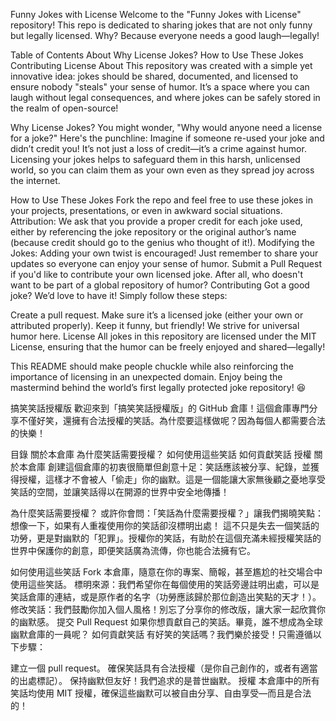 Funny Jokes with License
Welcome to the "Funny Jokes with License" repository! This repo is dedicated to sharing jokes that are not only funny but legally licensed. Why? Because everyone needs a good laugh—legally!

Table of Contents
About
Why License Jokes?
How to Use These Jokes
Contributing
License
About
This repository was created with a simple yet innovative idea: jokes should be shared, documented, and licensed to ensure nobody "steals" your sense of humor. It’s a space where you can laugh without legal consequences, and where jokes can be safely stored in the realm of open-source!

Why License Jokes?
You might wonder, "Why would anyone need a license for a joke?" Here's the punchline: Imagine if someone re-used your joke and didn’t credit you! It’s not just a loss of credit—it’s a crime against humor. Licensing your jokes helps to safeguard them in this harsh, unlicensed world, so you can claim them as your own even as they spread joy across the internet.

How to Use These Jokes
Fork the repo and feel free to use these jokes in your projects, presentations, or even in awkward social situations.
Attribution: We ask that you provide a proper credit for each joke used, either by referencing the joke repository or the original author’s name (because credit should go to the genius who thought of it!).
Modifying the Jokes: Adding your own twist is encouraged! Just remember to share your updates so everyone can enjoy your sense of humor.
Submit a Pull Request if you'd like to contribute your own licensed joke. After all, who doesn't want to be part of a global repository of humor?
Contributing
Got a good joke? We’d love to have it! Simply follow these steps:

Create a pull request.
Make sure it’s a licensed joke (either your own or attributed properly).
Keep it funny, but friendly! We strive for universal humor here.
License
All jokes in this repository are licensed under the MIT License, ensuring that the humor can be freely enjoyed and shared—legally!

This README should make people chuckle while also reinforcing the importance of licensing in an unexpected domain. Enjoy being the mastermind behind the world’s first legally protected joke repository! 😆


搞笑笑話授權版
歡迎來到「搞笑笑話授權版」的 GitHub 倉庫！這個倉庫專門分享不僅好笑，還擁有合法授權的笑話。為什麼要這樣做呢？因為每個人都需要合法的快樂！

目錄
關於本倉庫
為什麼笑話需要授權？
如何使用這些笑話
如何貢獻笑話
授權
關於本倉庫
創建這個倉庫的初衷很簡單但創意十足：笑話應該被分享、紀錄，並獲得授權，這樣才不會被人「偷走」你的幽默。這是一個能讓大家無後顧之憂地享受笑話的空間，並讓笑話得以在開源的世界中安全地傳播！

為什麼笑話需要授權？
或許你會問：「笑話為什麼需要授權？」讓我們揭曉笑點： 想像一下，如果有人重複使用你的笑話卻沒標明出處！ 這不只是失去一個笑話的功勞，更是對幽默的「犯罪」。授權你的笑話，有助於在這個充滿未經授權笑話的世界中保護你的創意，即便笑話廣為流傳，你也能合法擁有它。

如何使用這些笑話
Fork 本倉庫，隨意在你的專案、簡報，甚至尷尬的社交場合中使用這些笑話。
標明來源：我們希望你在每個使用的笑話旁邊註明出處，可以是笑話倉庫的連結，或是原作者的名字（功勞應該歸於那位創造出笑點的天才！）。
修改笑話：我們鼓勵你加入個人風格！別忘了分享你的修改版，讓大家一起欣賞你的幽默感。
提交 Pull Request 如果你想貢獻自己的笑話。畢竟，誰不想成為全球幽默倉庫的一員呢？
如何貢獻笑話
有好笑的笑話嗎？我們樂於接受！只需遵循以下步驟：

建立一個 pull request。
確保笑話具有合法授權（是你自己創作的，或者有適當的出處標記）。
保持幽默但友好！我們追求的是普世幽默。
授權
本倉庫中的所有笑話均使用 MIT 授權，確保這些幽默可以被自由分享、自由享受—而且是合法的！
